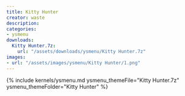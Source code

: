 ```yaml
---
title: Kitty Hunter
creator: waste
description: 
categories:
- ysmenu
downloads:
  Kitty Hunter.7z:
    url: "/assets/downloads/ysmenu/Kitty Hunter.7z"
images:
- url: "/assets/images/ysmenu/Kitty Hunter/1.png"
---
```


{% include kernels/ysmenu.md ysmenu_themeFile="Kitty Hunter.7z" ysmenu_themeFolder="Kitty Hunter" %}
